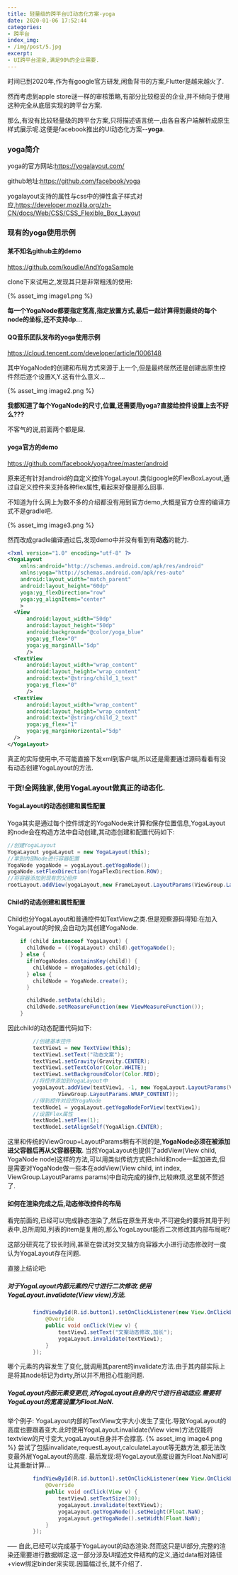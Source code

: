 ```yaml
---
title: 轻量级的跨平台UI动态化方案-yoga
date: 2020-01-06 17:52:44
categories:
- 跨平台
index_img:
- /img/post/5.jpg
excerpt:
- UI跨平台渲染,满足90%的企业需要.
---
```

 时间已到2020年,作为有google官方研发,闲鱼背书的方案,Flutter是越来越火了.

 然而考虑到apple store谜一样的审核策略,有部分比较稳妥的企业,并不倾向于使用这种完全从底层实现的跨平台方案.

 那么,有没有比较轻量级的跨平台方案,只将描述语言统一,由各自客户端解析成原生样式展示呢.这便是facebook推出的UI动态化方案--**yoga**.

### yoga简介

yoga的官方网站:https://yogalayout.com/

github地址:https://github.com/facebook/yoga

yogalayout支持的属性与css中的弹性盒子样式对应,https://developer.mozilla.org/zh-CN/docs/Web/CSS/CSS_Flexible_Box_Layout

### 现有的yoga使用示例

#### 某不知名github主的demo
https://github.com/koudle/AndYogaSample

clone下来试用之,发现其只是非常粗浅的使用:

{% asset_img image1.png %}

**每一个YogaNode都要指定宽高,指定放置方式,最后一起计算得到最终的每个node的坐标,还不支持dp...**


#### QQ音乐团队发布的yoga使用示例
https://cloud.tencent.com/developer/article/1006148

其中YogaNode的创建和布局方式来源于上一个,但是最终居然还是创建出原生控件然后逐个设置X,Y.这有什么意义...

{% asset_img image2.png %}

**我都知道了每个YogaNode的尺寸,位置,还需要用yoga?直接给控件设置上去不好么???**

不客气的说,前面两个都是屎.

#### yoga官方的demo
https://github.com/facebook/yoga/tree/master/android

原来还有针对android的自定义控件YogaLayout.类似google的FlexBoxLayout,通过自定义控件来支持各种flex属性,看起来好像是那么回事.

不知道为什么网上为数不多的介绍都没有用到官方demo,大概是官方仓库的编译方式不是gradle吧.

{% asset_img image3.png %}

然而改成gradle编译通过后,发现demo中并没有看到有**动态**的能力.

```xml
<?xml version="1.0" encoding="utf-8" ?>
<YogaLayout
    xmlns:android="http://schemas.android.com/apk/res/android"
    xmlns:yoga="http://schemas.android.com/apk/res-auto"
    android:layout_width="match_parent"
    android:layout_height="60dp"
    yoga:yg_flexDirection="row"
    yoga:yg_alignItems="center"
    >
  <View
      android:layout_width="50dp"
      android:layout_height="50dp"
      android:background="@color/yoga_blue"
      yoga:yg_flex="0"
      yoga:yg_marginAll="5dp"
      />
  <TextView
      android:layout_width="wrap_content"
      android:layout_height="wrap_content"
      android:text="@string/child_1_text"
      yoga:yg_flex="0"
      />
  <TextView
      android:layout_width="wrap_content"
      android:layout_height="wrap_content"
      android:text="@string/child_2_text"
      yoga:yg_flex="1"
      yoga:yg_marginHorizontal="5dp"
  />
</YogaLayout>
```

真正的实际使用中,不可能直接下发xml到客户端,所以还是需要通过源码看看有没有动态创建YogaLayout的方法.

### 干货!全网独家,使用YogaLayout做真正的动态化.

#### YogaLayout的动态创建和属性配置

Yoga其实是通过每个控件绑定的YogaNode来计算和保存位置信息,YogaLayout的node会在构造方法中自动创建,其动态创建和配置代码如下:
```java
//创建YogaLayout
YogaLayout yogaLayout = new YogaLayout(this);
//拿到内部Node进行容器配置
YogaNode yogaNode = yogaLayout.getYogaNode();
yogaNode.setFlexDirection(YogaFlexDirection.ROW);
//将容器添加到现有的父组件
rootLayout.addView(yogaLayout,new FrameLayout.LayoutParams(ViewGroup.LayoutParams.MATCH_PARENT, ViewGroup.LayoutParams.WRAP_CONTENT));
```

#### Child的动态创建和属性配置

Child也分YogaLayout和普通控件如TextView之类.但是观察源码得知:在加入YogaLayout的时候,会自动为其创建YogaNode.
```java
    if (child instanceof YogaLayout) {
      childNode = ((YogaLayout) child).getYogaNode();
    } else {
      if(mYogaNodes.containsKey(child)) {
        childNode = mYogaNodes.get(child);
      } else {
        childNode = YogaNode.create();
      }

      childNode.setData(child);
      childNode.setMeasureFunction(new ViewMeasureFunction());
    }
```
因此child的动态配置代码如下:
```java
        //创建基本控件
        textView1 = new TextView(this);
        textView1.setText("动态文案");
        textView1.setGravity(Gravity.CENTER);
        textView1.setTextColor(Color.WHITE);
        textView1.setBackgroundColor(Color.RED);
        //将控件添加到YogaLayout中
        yogaLayout.addView(textView1, -1, new YogaLayout.LayoutParams(ViewGroup.LayoutParams.WRAP_CONTENT,
                ViewGroup.LayoutParams.WRAP_CONTENT));
        //得到控件对应的YogaNode
        textNode1 = yogaLayout.getYogaNodeForView(textView1);
        //设置Flex属性
        textNode1.setFlex(1);
        textNode1.setAlignSelf(YogaAlign.CENTER);
```
这里和传统的ViewGroup+LayoutParams稍有不同的是,**YogaNode必须在被添加进父容器后再从父容器获取**.
当然YogaLayout也提供了addView(View child, YogaNode node)这样的方法,可以用类似传统方式把child和node一起加进去,但是需要对YogaNode做一些本在addView(View child, int index, ViewGroup.LayoutParams params)中自动完成的操作,比较麻烦,这里就不赘述了.

#### 如何在渲染完成之后,动态修改控件的布局

看完前面的,已经可以完成静态渲染了,然后在原生开发中,不可避免的要将其用于列表中,总所周知,列表的item是复用的,那么YogaLayout能否二次修改其内部布局呢?

这部分研究花了较长时间,甚至在尝试对交叉轴方向容器大小进行动态修改时一度认为YogaLayout存在问题.

直接上结论吧:
##### 对于YogaLayout内部元素的尺寸进行二次修改.使用YogaLayout.invalidate(View view)方法.
```java
        findViewById(R.id.button1).setOnClickListener(new View.OnClickListener() {
            @Override
            public void onClick(View v) {
                textView1.setText("文案动态修改,加长");
                yogaLayout.invalidate(textView1);
            }
        });
```
哪个元素的内容发生了变化,就调用其parent的invalidate方法.由于其内部实际上是将其node标记为dirty,所以并不用担心性能问题.

##### YogaLayout内部元素变更后,对YogaLayout自身的尺寸进行自动适应.需要将YogaLayout的宽高设置为Float.NaN.
举个例子:
YogaLayout内部的TextView文字大小发生了变化.导致YogaLayout的高度也要跟着变大.此时使用YogaLayout.invalidate(View view)方法仅能将textview的尺寸变大,yogaLayout自身并不会撑高.
{% asset_img image4.png %}
尝试了包括invalidate,requestLayout,calculateLayout等无数方法,都无法改变最外层YogaLayout的高度.
最后发现:将YogaLayout高度设置为Float.NaN即可让其重新计算...
```java
        findViewById(R.id.button1).setOnClickListener(new View.OnClickListener() {
            @Override
            public void onClick(View v) {
                textView1.setTextSize(30);
                yogaLayout.invalidate(textView1);
                yogaLayout.getYogaNode().setHeight(Float.NaN);
                yogaLayout.getYogaNode().setWidth(Float.NaN);
            }
        });
```

—–
自此,已经可以完成基于YogaLayout的动态渲染.然而这只是UI部分,完整的渲染还需要进行数据绑定.这一部分涉及UI描述文件结构的定义,通过data相对路径+view绑定binder来实现.因篇幅过长,就不介绍了.
